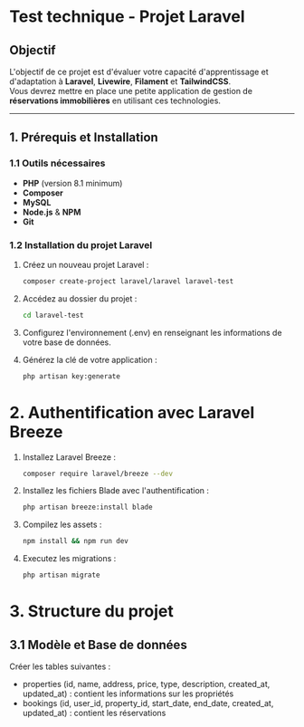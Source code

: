 # Test technique - Projet Laravel

## Objectif
L'objectif de ce projet est d'évaluer votre capacité d'apprentissage et d'adaptation à **Laravel**, **Livewire**, **Filament** et **TailwindCSS**.  
Vous devrez mettre en place une petite application de gestion de **réservations immobilières** en utilisant ces technologies.

---

## 1. Prérequis et Installation

### 1.1 Outils nécessaires
- **PHP** (version 8.1 minimum)
- **Composer**
- **MySQL**
- **Node.js** & **NPM**
- **Git**

### 1.2 Installation du projet Laravel
1. Créez un nouveau projet Laravel :
   ```bash
   composer create-project laravel/laravel laravel-test

2. Accédez au dossier du projet :
   ```bash
   cd laravel-test

3. Configurez l'environnement (.env) en renseignant les informations de votre base de données.
   
4. Générez la clé de votre application :    
   ```bash
   php artisan key:generate

# 2. Authentification avec Laravel Breeze
1. Installez Laravel Breeze :
   ```bash
   composer require laravel/breeze --dev

2. Installez les fichiers Blade avec l'authentification :
   ```bash
   php artisan breeze:install blade

3. Compilez les assets :
   ```bash
   npm install && npm run dev

4. Executez les migrations :
   ```bash
   php artisan migrate

# 3. Structure du projet

## 3.1 Modèle et Base de données
Créer les tables suivantes :
- properties (id, name, address, price, type, description, created_at, updated_at) : contient les informations sur les propriétés
- bookings (id, user_id, property_id, start_date, end_date, created_at, updated_at) : contient les réservations

